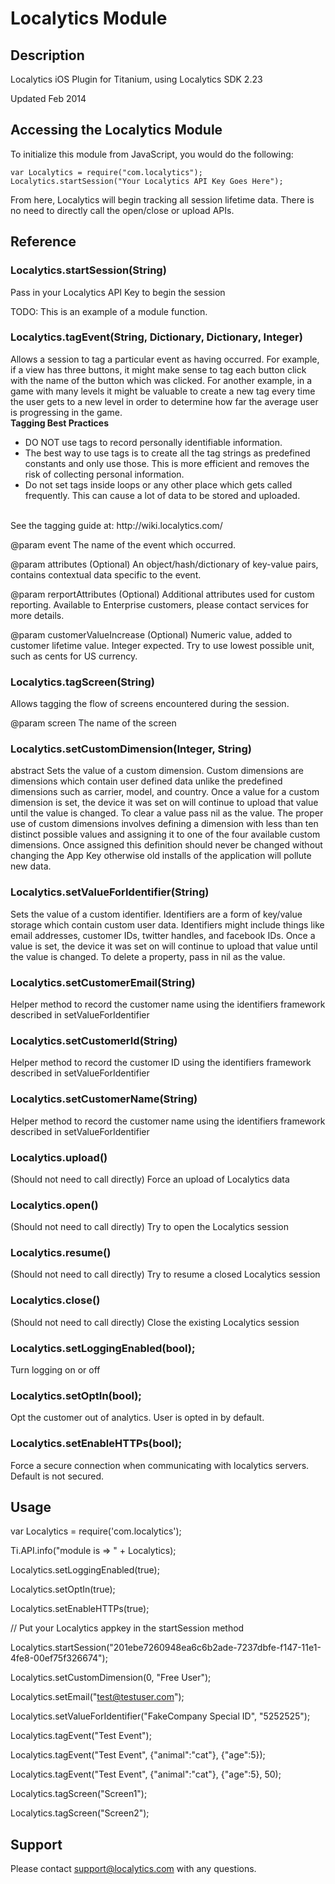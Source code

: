 # Localytics Module

## Description

Localytics iOS Plugin for Titanium, using Localytics SDK 2.23

Updated Feb 2014

## Accessing the Localytics Module

To initialize this module from JavaScript, you would do the following:

	var Localytics = require("com.localytics");
	Localytics.startSession("Your Localytics API Key Goes Here");

From here, Localytics will begin tracking all session lifetime data. 
There is no need to directly call the open/close or upload APIs.

## Reference


### Localytics.startSession(String)
Pass in your Localytics API Key to begin the session


TODO: This is an example of a module function.

### Localytics.tagEvent(String, Dictionary, Dictionary, Integer)
Allows a session to tag a particular event as having occurred.  For
example, if a view has three buttons, it might make sense to tag
each button click with the name of the button which was clicked.
For another example, in a game with many levels it might be valuable
to create a new tag every time the user gets to a new level in order
to determine how far the average user is progressing in the game.
<br>
<strong>Tagging Best Practices</strong>
<ul>
<li>DO NOT use tags to record personally identifiable information.</li>
<li>The best way to use tags is to create all the tag strings as predefined
constants and only use those.  This is more efficient and removes the risk of
collecting personal information.</li>
<li>Do not set tags inside loops or any other place which gets called
frequently.  This can cause a lot of data to be stored and uploaded.</li>
</ul>
<br>
See the tagging guide at: http://wiki.localytics.com/

@param event The name of the event which occurred.

@param attributes (Optional) An object/hash/dictionary of key-value pairs, contains 
contextual data specific to the event.

@param rerportAttributes (Optional) Additional attributes used for custom reporting.
Available to Enterprise customers, please contact services for more details.

@param customerValueIncrease (Optional) Numeric value, added to customer lifetime value.
Integer expected. Try to use lowest possible unit, such as cents for US currency.

### Localytics.tagScreen(String)
Allows tagging the flow of screens encountered during the session.

@param screen The name of the screen

### Localytics.setCustomDimension(Integer, String)
abstract Sets the value of a custom dimension. Custom dimensions are dimensions
which contain user defined data unlike the predefined dimensions such as carrier, model, and country.
Once a value for a custom dimension is set, the device it was set on will continue to upload that value
until the value is changed. To clear a value pass nil as the value.
The proper use of custom dimensions involves defining a dimension with less than ten distinct possible
values and assigning it to one of the four available custom dimensions. Once assigned this definition should
never be changed without changing the App Key otherwise old installs of the application will pollute new data.

### Localytics.setValueForIdentifier(String)
Sets the value of a custom identifier. Identifiers are a form of key/value storage
 which contain custom user data. Identifiers might include things like email addresses, customer IDs, twitter
 handles, and facebook IDs.
 Once a value is set, the device it was set on will continue to upload that value until the value is changed.
 To delete a property, pass in nil as the value.

### Localytics.setCustomerEmail(String)
Helper method to record the customer name using the identifiers framework described in setValueForIdentifier

### Localytics.setCustomerId(String)
Helper method to record the customer ID using the identifiers framework described in setValueForIdentifier

### Localytics.setCustomerName(String)
Helper method to record the customer name using the identifiers framework described in setValueForIdentifier


### Localytics.upload()
(Should not need to call directly) Force an upload of Localytics data

### Localytics.open()
(Should not need to call directly) Try to open the Localytics session

### Localytics.resume()
(Should not need to call directly) Try to resume a closed Localytics session

### Localytics.close()
(Should not need to call directly) Close the existing Localytics session

### Localytics.setLoggingEnabled(bool);
Turn logging on or off

### Localytics.setOptIn(bool);
Opt the customer out of analytics. User is opted in by default.

### Localytics.setEnableHTTPs(bool);
Force a secure connection when communicating with localytics servers. Default is not secured.

## Usage

var Localytics = require('com.localytics');

Ti.API.info("module is => " + Localytics);

Localytics.setLoggingEnabled(true);

Localytics.setOptIn(true);

Localytics.setEnableHTTPs(true);

// Put your Localytics appkey in the startSession method

Localytics.startSession("201ebe7260948ea6c6b2ade-7237dbfe-f147-11e1-4fe8-00ef75f326674");

Localytics.setCustomDimension(0, "Free User");

Localytics.setEmail("test@testuser.com");

Localytics.setValueForIdentifier("FakeCompany Special ID", "5252525");

Localytics.tagEvent("Test Event");

Localytics.tagEvent("Test Event", {"animal":"cat"}, {"age":5});

Localytics.tagEvent("Test Event", {"animal":"cat"}, {"age":5}, 50);

Localytics.tagScreen("Screen1");

Localytics.tagScreen("Screen2");


## Support

Please contact support@localytics.com with any questions.

